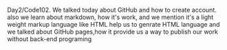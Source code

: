 Day2/Code102.
We talked today about GitHub and how to create account.
also we learn about markdown, how it's work, and we mention it's a light weight markup language like HTML help us to genrate HTML language
and we talked about GitHub pages,how it provide us a way to publish our work without back-end programing  



